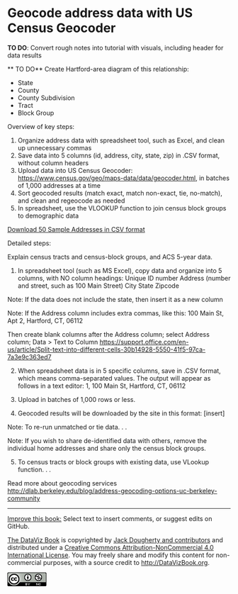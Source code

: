 # Geocode address data with US Census Geocoder

**TO DO**: Convert rough notes into tutorial with visuals, including header for data results

** TO DO** Create Hartford-area diagram of this relationship:
- State
- County
- County Subdivision
- Tract
- Block Group

Overview of key steps:
1) Organize address data with spreadsheet tool, such as Excel, and clean up unnecessary commas
2) Save data into 5 columns (id, address, city, state, zip) in .CSV format, without column headers
3) Upload data into US Census Geocoder: https://www.census.gov/geo/maps-data/data/geocoder.html, in batches of 1,000 addresses at a time
4) Sort geocoded results (match exact, match non-exact, tie, no-match), and clean and regeocode as needed
5) In spreadsheet, use the VLOOKUP function to join census block groups to demographic data

[Download 50 Sample Addresses in CSV format](sample-addresses-50.csv)

Detailed steps:

Explain census tracts and census-block groups, and ACS 5-year data.

1) In spreadsheet tool (such as MS Excel), copy data and organize into 5 columns, with NO column headings:
Unique ID number
Address (number and street, such as 100 Main Street)
City
State
Zipcode

Note: If the data does not include the state, then insert it as a new column

Note: If the Address column includes extra commas, like this:
100 Main St, Apt 2, Hartford, CT, 06112

Then create blank columns after the Address column; select Address column; Data > Text to Column
https://support.office.com/en-us/article/Split-text-into-different-cells-30b14928-5550-41f5-97ca-7a3e9c363ed7

2) When spreadsheet data is in 5 specific columns, save in .CSV format, which means comma-separated values. The output will appear as follows in a text editor:
1, 100 Main St, Hartford, CT, 06112

3) Upload in batches of 1,000 rows or less.

4) Geocoded results will be downloaded by the site in this format:
[insert]

Note: To re-run unmatched or tie data. . .

Note: If you wish to share de-identified data with others, remove the individual home addresses and share only the census block groups.

5) To census tracts or block groups with existing data, use VLookup function. . .

Read more about geocoding services
http://dlab.berkeley.edu/blog/address-geocoding-options-uc-berkeley-community



---



[Improve this book:](../../gitbook/improve.md) Select text to insert comments, or suggest edits on GitHub.

[The DataViz Book](http://datavizbook.org)
is copyrighted by [Jack Dougherty and contributors](../../introduction/who.md)
and distributed under a [Creative Commons Attribution-NonCommercial 4.0 International License](http://creativecommons.org/licenses/by-nc/4.0). You may freely share and modify this content for non-commercial purposes, with a source credit to http://DataVizBook.org.

![Creative Commons by-nc image](../../cc-by-nc.png)

